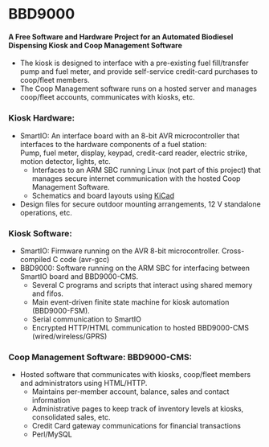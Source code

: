 # BBD9000
#### A Free Software and Hardware Project for an Automated Biodiesel Dispensing Kiosk and Coop Management Software
* The kiosk is designed to interface with a pre-existing fuel fill/transfer pump and fuel meter, and provide self-service credit-card purchases to coop/fleet members.
* The Coop Management software runs on a hosted server and manages coop/fleet accounts, communicates with kiosks, etc.

### Kiosk Hardware:
* SmartIO: An interface board with an 8-bit AVR microcontroller that interfaces to the hardware components of a fuel station:  
    Pump, fuel meter, display, keypad, credit-card reader, electric strike, motion detector, lights, etc.
    * Interfaces to an ARM SBC running Linux (not part of this project) that manages secure internet communication with the hosted
Coop Management Software.
    * Schematics and board layouts using [KiCad](http://www.kicad-pcb.org)
* Design files for secure outdoor mounting arrangements, 12 V standalone operations, etc.

### Kiosk Software:
* SmartIO: Firmware running on the AVR 8-bit microcontroller. Cross-compiled C code (avr-gcc)
* BBD9000: Software running on the ARM SBC for interfacing between SmartIO board and BBD9000-CMS.
    * Several C programs and scripts that interact using shared memory and fifos.
    * Main event-driven finite state machine for kiosk automation (BBD9000-FSM).
    * Serial communication to SmartIO
    * Encrypted HTTP/HTML communication to hosted BBD9000-CMS (wired/wireless/GPRS)

### Coop Management Software: BBD9000-CMS:
* Hosted software that communicates with kiosks, coop/fleet members and administrators using HTML/HTTP.
    * Maintains per-member account, balance, sales and contact information
    * Administrative pages to keep track of inventory levels at kiosks, consolidated sales, etc.
    * Credit Card gateway communications for financial transactions
    * Perl/MySQL
